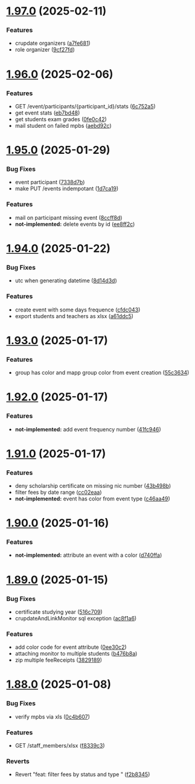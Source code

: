 # [1.97.0](https://github.com/hei-school/hei-admin-api/compare/v1.96.0...v1.97.0) (2025-02-11)


### Features

* crupdate organizers ([a7fe681](https://github.com/hei-school/hei-admin-api/commit/a7fe681a3fa1230d3026f7257ebff95e43d73780))
* role organizer ([9cf27fd](https://github.com/hei-school/hei-admin-api/commit/9cf27fd7e3785988b873424ec750f3675c104917))



# [1.96.0](https://github.com/hei-school/hei-admin-api/compare/v1.95.0...v1.96.0) (2025-02-06)


### Features

* GET /event/participants/{participant_id}/stats ([6c752a5](https://github.com/hei-school/hei-admin-api/commit/6c752a53611a27bb3dabae8372d26ea28b8332cb))
* get event stats ([eb7bd48](https://github.com/hei-school/hei-admin-api/commit/eb7bd48b5a0d0108ad1f8715e5572a14edef1516))
* get students exam grades  ([0fe0c42](https://github.com/hei-school/hei-admin-api/commit/0fe0c426bec33b7b68ddd960b65503a098f47cd5))
* mail student on failed mpbs  ([aebd92c](https://github.com/hei-school/hei-admin-api/commit/aebd92c8d6d9b8e1f64ef58308cb09244da2b4da))



# [1.95.0](https://github.com/hei-school/hei-admin-api/compare/v1.94.0...v1.95.0) (2025-01-29)


### Bug Fixes

* event participant  ([7338d7b](https://github.com/hei-school/hei-admin-api/commit/7338d7b1cc78d0bcdbf6c1af5b0102bb23c58d78))
* make PUT /events indempotant  ([1d7ca19](https://github.com/hei-school/hei-admin-api/commit/1d7ca196549e6e17fcba8ab9890ee43596153a7c))


### Features

* mail on participant missing event ([8ccff8d](https://github.com/hei-school/hei-admin-api/commit/8ccff8d218ce02db642ceeaca070432e15e1fd39))
* **not-implemented:** delete events by id  ([ee8ff2c](https://github.com/hei-school/hei-admin-api/commit/ee8ff2cfa8162994ce6a92ebb35ac0ae29d5121f))



# [1.94.0](https://github.com/hei-school/hei-admin-api/compare/v1.93.0...v1.94.0) (2025-01-22)


### Bug Fixes

* utc when generating datetime  ([8d14d3d](https://github.com/hei-school/hei-admin-api/commit/8d14d3df5f0b18683e8e197caa153708822c0630))


### Features

* create event with some days frequence  ([cfdc043](https://github.com/hei-school/hei-admin-api/commit/cfdc043f619cfad7f11a00e76285f7005afa8b16))
* export students and teachers as xlsx  ([a61ddc5](https://github.com/hei-school/hei-admin-api/commit/a61ddc57d0f8d5060412f5084c4c51571fa3d598))



# [1.93.0](https://github.com/hei-school/hei-admin-api/compare/v1.92.0...v1.93.0) (2025-01-17)


### Features

* group has color and mapp group color from event creation  ([55c3634](https://github.com/hei-school/hei-admin-api/commit/55c3634540e78f964760b018847b05db596bc72e))



# [1.92.0](https://github.com/hei-school/hei-admin-api/compare/v1.91.0...v1.92.0) (2025-01-17)


### Features

* **not-implemented:** add event frequency number  ([41fc946](https://github.com/hei-school/hei-admin-api/commit/41fc94674cb01cfe847048e8ee51d096a3b4d5b9))



# [1.91.0](https://github.com/hei-school/hei-admin-api/compare/v1.90.0...v1.91.0) (2025-01-17)


### Features

* deny scholarship certificate on missing nic number  ([43b498b](https://github.com/hei-school/hei-admin-api/commit/43b498b74178e072a90891e45c17f9e90428e256))
* filter fees by date range ([cc02eaa](https://github.com/hei-school/hei-admin-api/commit/cc02eaabdb3b9b724f8e0c99dab7b24db66f6eb8))
* **not-implemented:** event has color from event type  ([c46aa49](https://github.com/hei-school/hei-admin-api/commit/c46aa497259d153502bbf7904f31ee77d323d4d5))



# [1.90.0](https://github.com/hei-school/hei-admin-api/compare/v1.89.0...v1.90.0) (2025-01-16)


### Features

* **not-implemented:** attribute an event with a color ([d740ffa](https://github.com/hei-school/hei-admin-api/commit/d740ffa5d0a9eabdac8f5c6969aaf42d84ba23df))



# [1.89.0](https://github.com/hei-school/hei-admin-api/compare/v1.88.0...v1.89.0) (2025-01-15)


### Bug Fixes

* certificate studying year ([516c709](https://github.com/hei-school/hei-admin-api/commit/516c70969878f616dc574e200bd6879b3a2ffc55))
* crupdateAndLinkMonitor sql exception ([ac8f1a6](https://github.com/hei-school/hei-admin-api/commit/ac8f1a67d64ad72a70b987ab13835d8bb2176501))


### Features

* add color code for event attribute  ([0ee30c2](https://github.com/hei-school/hei-admin-api/commit/0ee30c26c637a60943576af2afaf992aae5653f8))
* attaching monitor to multiple students ([b476b8a](https://github.com/hei-school/hei-admin-api/commit/b476b8a95aa2d403c778fe247b7f32bfe7a3ef90))
* zip multiple feeReceipts ([3829189](https://github.com/hei-school/hei-admin-api/commit/3829189d41c5b57c7aaf86a29211c051ed741e34))



# [1.88.0](https://github.com/hei-school/hei-admin-api/compare/v1.87.0...v1.88.0) (2025-01-08)


### Bug Fixes

* verify mpbs via xls ([0c4b607](https://github.com/hei-school/hei-admin-api/commit/0c4b607ef24345f3bb9b37f635ad419e59b27d86))


### Features

* GET /staff_members/xlsx  ([f8339c3](https://github.com/hei-school/hei-admin-api/commit/f8339c3af319ee902436b010c402f2a280e50f68))


### Reverts

* Revert "feat: filter fees by status and type " ([f2b8345](https://github.com/hei-school/hei-admin-api/commit/f2b8345d51d3d1ddf5a1f44f9318893325bbd7be))


